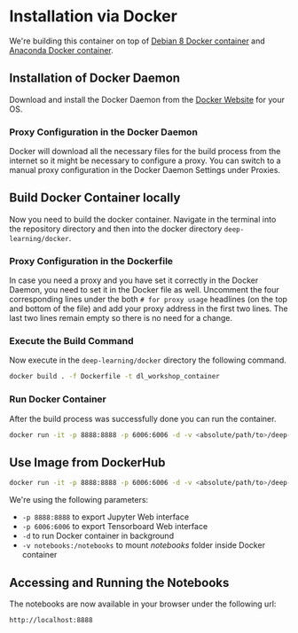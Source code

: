 # Installation via Docker

We're building this container on top of [Debian 8 Docker container](https://hub.docker.com/r/library/debian/) and [Anaconda Docker container](https://hub.docker.com/r/continuumio/anaconda3/).

## Installation of Docker Daemon
Download and install the Docker Daemon from the [Docker Website](https://www.docker.com/) for your OS.

### Proxy Configuration in the Docker Daemon
Docker will download all the necessary files for the build process from the internet so it might be necessary to configure a proxy. You can switch to a manual proxy configuration in the Docker Daemon Settings under Proxies.

## Build Docker Container locally
Now you need to build the docker container. Navigate in the terminal into the repository directory and then into the docker directory ```deep-learning/docker```.

### Proxy Configuration in the Dockerfile
In case you need a proxy and you have set it correctly in the Docker Daemon, you need to set it in the Docker file as well. Uncomment the four corresponding lines under the both ```# for proxy usage``` headlines (on the top and bottom of the file) and add your proxy address in the first two lines. The last two lines remain empty so there is no need for a change.

### Execute the Build Command
Now execute in the ```deep-learning/docker``` directory the following command.

```sh
docker build . -f Dockerfile -t dl_workshop_container
```

### Run Docker Container
After the build process was successfully done you can run the container.

```sh
docker run -it -p 8888:8888 -p 6006:6006 -d -v <absolute/path/to>/deep-learning/notebooks:/notebooks dl_workshop_container
```

## Use Image from DockerHub
```sh
docker run -it -p 8888:8888 -p 6006:6006 -d -v <absolute/path/to>/deep-learning/notebooks:/notebooks datascienceworkshop/deep-learning
```

We're using the following parameters:
- ```-p 8888:8888``` to export Jupyter Web interface
- ```-p 6006:6006``` to export Tensorboard Web interface
- ```-d``` to run Docker container in background
- ```-v notebooks:/notebooks``` to mount *notebooks* folder inside Docker container

## Accessing and Running the Notebooks
The notebooks are now available in your browser under the following url:

```sh
http://localhost:8888
```

